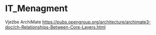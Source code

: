 # IT_Menagment
Vježbe ArchiMate
https://pubs.opengroup.org/architecture/archimate3-doc/ch-Relationships-Between-Core-Layers.html
